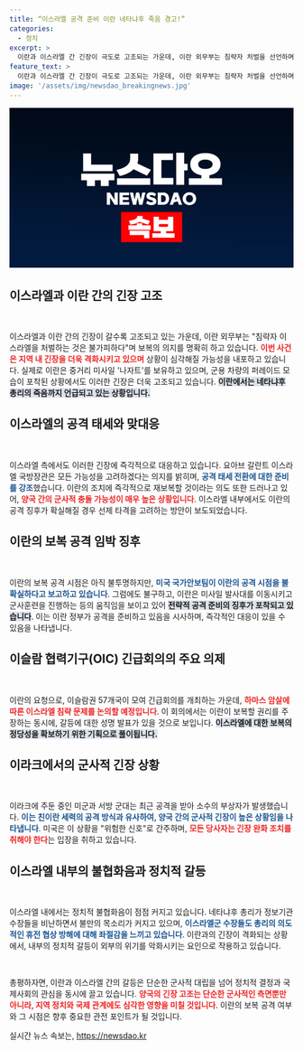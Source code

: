 ```yaml
---
title: “이스라엘 공격 준비 이란 네타냐후 죽음 경고!”
categories:
  - 정치
excerpt: >
  이란과 이스라엘 간 긴장이 극도로 고조되는 가운데, 이란 외무부는 침략자 처벌을 선언하며 보복 공격 준비가 진행 중임을 알렸다. 이슬람 57개국도 긴급회의를 소집해 이란의 지지를 모으기로 했다.
feature_text: >
  이란과 이스라엘 간 긴장이 극도로 고조되는 가운데, 이란 외무부는 침략자 처벌을 선언하며 보복 공격 준비가 진행 중임을 알렸다. 이슬람 57개국도 긴급회의를 소집해 이란의 지지를 모으기로 했다.
image: '/assets/img/newsdao_breakingnews.jpg'
---
```


<p><img src="/assets/img/newsdao_breakingnews.jpg" alt="koreaapp 속보" /></p>

<h2 data-ke-size="size26">이스라엘과 이란 간의 긴장 고조</h2>

<p data-ke-size="size16">&nbsp;</p>

<p>이스라엘과 이란 간의 긴장이 갈수록 고조되고 있는 가운데, 이란 외무부는 "침략자 이스라엘을 처벌하는 것은 불가피하다"며 보복의 의지를 명확히 하고 있습니다. <b><span style="color: #ee2323;">이번 사건은 지역 내 긴장을 더욱 격화시키고 있으며</span></b> 상황이 심각해질 가능성을 내포하고 있습니다. 실제로 이란은 중거리 미사일 '나자트'를 보유하고 있으며, 군용 차량의 퍼레이드 모습이 포착된 상황에서도 이러한 긴장은 더욱 고조되고 있습니다. <b><span style="background-color: #21538527;">이란에서는 네타냐후 총리의 죽음까지 언급되고 있는 상황입니다.</span></b></p>

<h2 data-ke-size="size26">이스라엘의 공격 태세와 맞대응</h2>

<p data-ke-size="size16">&nbsp;</p>

<p>이스라엘 측에서도 이러한 긴장에 즉각적으로 대응하고 있습니다. 요아브 갈란트 이스라엘 국방장관은 모든 가능성을 고려하겠다는 의지를 밝히며, <b><span style="color: #1a5490;">공격 태세 전환에 대한 준비를 강조</span></b>했습니다. 이란의 조치에 즉각적으로 재보복할 것이라는 의도 또한 드러나고 있어, <b><span style="color: #ee2323;">양국 간의 군사적 충돌 가능성이 매우 높은 상황입니다</span></b>. 이스라엘 내부에서도 이란의 공격 징후가 확실해질 경우 선제 타격을 고려하는 방안이 보도되었습니다.</p>

<h2 data-ke-size="size26">이란의 보복 공격 임박 징후</h2>

<p data-ke-size="size16">&nbsp;</p>

<p>이란의 보복 공격 시점은 아직 불투명하지만, <b><span style="color: #1a5490;">미국 국가안보팀이 이란의 공격 시점을 불확실하다고 보고하고 있습니다</span></b>. 그럼에도 불구하고, 이란은 미사일 발사대를 이동시키고 군사훈련을 진행하는 등의 움직임을 보이고 있어 <b><span style="background-color: #21538527;">전략적 공격 준비의 징후가 포착되고 있습니다</span></b>. 이는 이란 정부가 공격을 준비하고 있음을 시사하며, 즉각적인 대응이 있을 수 있음을 나타냅니다.</p>

<h2 data-ke-size="size26">이슬람 협력기구(OIC) 긴급회의의 주요 의제</h2>

<p data-ke-size="size16">&nbsp;</p>

<p>이란의 요청으로, 이슬람권 57개국이 모여 긴급회의를 개최하는 가운데, <b><span style="color: #ee2323;">하마스 암살에 따른 이스라엘 침략 문제를 논의할 예정입니다</span></b>. 이 회의에서는 이란이 보복할 권리를 주장하는 동시에, 갈등에 대한 성명 발표가 있을 것으로 보입니다. <b><span style="background-color: #21538527;">이스라엘에 대한 보복의 정당성을 확보하기 위한 기획으로 풀이됩니다.</span></b></p>

<h2 data-ke-size="size26">이라크에서의 군사적 긴장 상황</h2>

<p data-ke-size="size16">&nbsp;</p>

<p>이라크에 주둔 중인 미군과 서방 군대는 최근 공격을 받아 소수의 부상자가 발생했습니다. <b><span style="color: #1a5490;">이는 친이란 세력의 공격 방식과 유사하여, 양국 간의 군사적 긴장이 높은 상황임을 나타냅니다</span></b>. 미국은 이 상황을 "위험한 신호"로 간주하며, <b><span style="color: #ee2323;">모든 당사자는 긴장 완화 조치를 취해야 한다</span></b>는 입장을 취하고 있습니다.</p>

<h2 data-ke-size="size26">이스라엘 내부의 불협화음과 정치적 갈등</h2>

<p data-ke-size="size16">&nbsp;</p>

<p>이스라엘 내에서는 정치적 불협화음이 점점 커지고 있습니다. 네타냐후 총리가 정보기관 수장들을 비난하면서 불만의 목소리가 커지고 있으며, <b><span style="color: #1a5490;">이스라엘군 수장들도 총리의 의도적인 휴전 협상 방해에 대해 좌절감을 느끼고 있습니다</span></b>. 이란과의 긴장이 격화되는 상황에서, 내부의 정치적 갈등이 외부의 위기를 악화시키는 요인으로 작용하고 있습니다.</p>

<p data-ke-size="size16">&nbsp;</p>

<p>총평하자면, 이란과 이스라엘 간의 갈등은 단순한 군사적 대립을 넘어 정치적 결정과 국제사회의 관심을 동시에 끌고 있습니다. <b><span style="color: #ee2323;">양국의 긴장 고조는 단순한 군사적인 측면뿐만 아니라, 지역 정치와 국제 관계에도 심각한 영향을 미칠 것입니다</span></b>. 이란의 보복 공격 여부와 그 시점은 향후 중요한 관전 포인트가 될 것입니다.</p>
실시간 뉴스 속보는, <a href="https://newsdao.kr" rel="dofollow">https://newsdao.kr</a>


